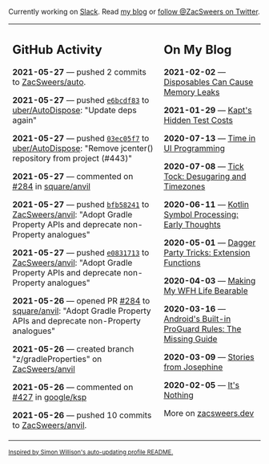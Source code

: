 Currently working on [Slack](https://slack.com/). Read [my blog](https://zacsweers.dev/) or [follow @ZacSweers on Twitter](https://twitter.com/ZacSweers).

<table><tr><td valign="top" width="60%">

## GitHub Activity
<!-- githubActivity starts -->
**2021-05-27** — pushed 2 commits to [ZacSweers/auto](https://api.github.com/repos/ZacSweers/auto).

**2021-05-27** — pushed [`e6bcdf83`](https://github.com/uber/AutoDispose/commit/e6bcdf83c5b22b4929555ee6403da63400cfbca5) to [uber/AutoDispose](https://api.github.com/repos/uber/AutoDispose): "Update deps again"

**2021-05-27** — pushed [`03ec05f7`](https://github.com/uber/AutoDispose/commit/03ec05f78c7c14ea0f8cddc8be316993a3793276) to [uber/AutoDispose](https://api.github.com/repos/uber/AutoDispose): "Remove jcenter() repository from project (#443)"

**2021-05-27** — commented on [#284](https://github.com/square/anvil/pull/284#issuecomment-849814797) in [square/anvil](https://api.github.com/repos/square/anvil)

**2021-05-27** — pushed [`bfb58241`](https://github.com/ZacSweers/anvil/commit/bfb58241136ea7b9e748b6f83fc86a8d87f846be) to [ZacSweers/anvil](https://api.github.com/repos/ZacSweers/anvil): "Adopt Gradle Property APIs and deprecate non-Property analogues"

**2021-05-27** — pushed [`e0831713`](https://github.com/ZacSweers/anvil/commit/e0831713593cd96db7992d6f28f82bf8644432e5) to [ZacSweers/anvil](https://api.github.com/repos/ZacSweers/anvil): "Adopt Gradle Property APIs and deprecate non-Property analogues"

**2021-05-26** — opened PR [#284](https://api.github.com/repos/square/anvil/pulls/284) to [square/anvil](https://api.github.com/repos/square/anvil): "Adopt Gradle Property APIs and deprecate non-Property analogues"

**2021-05-26** — created branch "z/gradleProperties" on [ZacSweers/anvil](https://api.github.com/repos/ZacSweers/anvil)

**2021-05-26** — commented on [#427](https://github.com/google/ksp/issues/427#issuecomment-849236191) in [google/ksp](https://api.github.com/repos/google/ksp)

**2021-05-26** — pushed 10 commits to [ZacSweers/anvil](https://api.github.com/repos/ZacSweers/anvil).
<!-- githubActivity ends -->
</td><td valign="top" width="40%">

## On My Blog
<!-- blog starts -->
**2021-02-02** — [Disposables Can Cause Memory Leaks](https://www.zacsweers.dev/disposables-can-cause-memory-leaks/)

**2021-01-29** — [Kapt's Hidden Test Costs](https://www.zacsweers.dev/kapts-hidden-test-costs/)

**2020-07-13** — [Time in UI Programming](https://www.zacsweers.dev/time-in-ui/)

**2020-07-08** — [Tick Tock: Desugaring and Timezones](https://www.zacsweers.dev/ticktock-desugaring-timezones/)

**2020-06-11** — [Kotlin Symbol Processing: Early Thoughts](https://www.zacsweers.dev/kotlin-symbol-processor-early-thoughts/)

**2020-05-01** — [Dagger Party Tricks: Extension Functions](https://www.zacsweers.dev/dagger-party-tricks-extension-functions/)

**2020-04-03** — [Making My WFH Life Bearable](https://www.zacsweers.dev/making-wfh-life-bearable/)

**2020-03-16** — [Android's Built-in ProGuard Rules: The Missing Guide](https://www.zacsweers.dev/android-proguard-rules/)

**2020-03-09** — [Stories from Josephine](https://www.zacsweers.dev/stories-from-josephine/)

**2020-02-05** — [It's Nothing](https://www.zacsweers.dev/its-nothing/)
<!-- blog ends -->
More on [zacsweers.dev](https://zacsweers.dev/)
</td></tr></table>

<sub><a href="https://simonwillison.net/2020/Jul/10/self-updating-profile-readme/">Inspired by Simon Willison's auto-updating profile README.</a></sub>